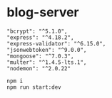 # blog-server
  
    "bcrypt": "^5.1.0",
    "express": "^4.18.2",
    "express-validator": "^6.15.0",
    "jsonwebtoken": "^9.0.0",
    "mongoose": "^7.0.3",
    "multer": "^1.4.5-lts.1",
    "nodemon": "^2.0.22"
    
    npm i
    npm run start:dev
